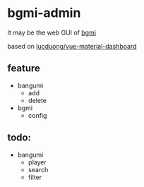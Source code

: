 # bgmi-admin

It may be the web GUI of [bgmi](https://github.com/BGmi/BGmi)

based on [lucduong/vue-material-dashboard](https://github.com/lucduong/vue-material-dashboard)

## feature
- bangumi
    - add
    - delete
- bgmi
    - config
## todo: 
- bangumi
    - player
    - search
    - filter


